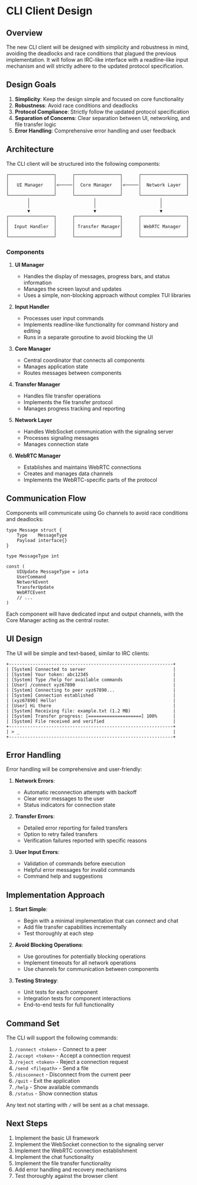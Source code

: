 # CLI Client Design

## Overview

The new CLI client will be designed with simplicity and robustness in mind, avoiding the deadlocks and race conditions that plagued the previous implementation. It will follow an IRC-like interface with a readline-like input mechanism and will strictly adhere to the updated protocol specification.

## Design Goals

1. **Simplicity**: Keep the design simple and focused on core functionality
2. **Robustness**: Avoid race conditions and deadlocks
3. **Protocol Compliance**: Strictly follow the updated protocol specification
4. **Separation of Concerns**: Clear separation between UI, networking, and file transfer logic
5. **Error Handling**: Comprehensive error handling and user feedback

## Architecture

The CLI client will be structured into the following components:

```
┌─────────────────┐      ┌─────────────────┐      ┌─────────────────┐
│                 │      │                 │      │                 │
│   UI Manager    │<─────│  Core Manager   │<─────│  Network Layer  │
│                 │      │                 │      │                 │
└─────────────────┘      └─────────────────┘      └─────────────────┘
        │                        │                        │
        │                        │                        │
        ▼                        ▼                        ▼
┌─────────────────┐      ┌─────────────────┐      ┌─────────────────┐
│                 │      │                 │      │                 │
│  Input Handler  │      │ Transfer Manager│      │ WebRTC Manager  │
│                 │      │                 │      │                 │
└─────────────────┘      └─────────────────┘      └─────────────────┘
```

### Components

1. **UI Manager**
   - Handles the display of messages, progress bars, and status information
   - Manages the screen layout and updates
   - Uses a simple, non-blocking approach without complex TUI libraries

2. **Input Handler**
   - Processes user input commands
   - Implements readline-like functionality for command history and editing
   - Runs in a separate goroutine to avoid blocking the UI

3. **Core Manager**
   - Central coordinator that connects all components
   - Manages application state
   - Routes messages between components

4. **Transfer Manager**
   - Handles file transfer operations
   - Implements the file transfer protocol
   - Manages progress tracking and reporting

5. **Network Layer**
   - Handles WebSocket communication with the signaling server
   - Processes signaling messages
   - Manages connection state

6. **WebRTC Manager**
   - Establishes and maintains WebRTC connections
   - Creates and manages data channels
   - Implements the WebRTC-specific parts of the protocol

## Communication Flow

Components will communicate using Go channels to avoid race conditions and deadlocks:

```
type Message struct {
    Type    MessageType
    Payload interface{}
}

type MessageType int

const (
    UIUpdate MessageType = iota
    UserCommand
    NetworkEvent
    TransferUpdate
    WebRTCEvent
    // ...
)
```

Each component will have dedicated input and output channels, with the Core Manager acting as the central router.

## UI Design

The UI will be simple and text-based, similar to IRC clients:

```
+--------------------------------------------------------------+
| [System] Connected to server                                 |
| [System] Your token: abc12345                                |
| [System] Type /help for available commands                   |
| [User] /connect xyz67890                                     |
| [System] Connecting to peer xyz67890...                      |
| [System] Connection established                              |
| [xyz67890] Hello!                                            |
| [User] Hi there                                              |
| [System] Receiving file: example.txt (1.2 MB)                |
| [System] Transfer progress: [====================] 100%      |
| [System] File received and verified                          |
+--------------------------------------------------------------+
| > _                                                          |
+--------------------------------------------------------------+
```

## Error Handling

Error handling will be comprehensive and user-friendly:

1. **Network Errors**:
   - Automatic reconnection attempts with backoff
   - Clear error messages to the user
   - Status indicators for connection state

2. **Transfer Errors**:
   - Detailed error reporting for failed transfers
   - Option to retry failed transfers
   - Verification failures reported with specific reasons

3. **User Input Errors**:
   - Validation of commands before execution
   - Helpful error messages for invalid commands
   - Command help and suggestions

## Implementation Approach

1. **Start Simple**:
   - Begin with a minimal implementation that can connect and chat
   - Add file transfer capabilities incrementally
   - Test thoroughly at each step

2. **Avoid Blocking Operations**:
   - Use goroutines for potentially blocking operations
   - Implement timeouts for all network operations
   - Use channels for communication between components

3. **Testing Strategy**:
   - Unit tests for each component
   - Integration tests for component interactions
   - End-to-end tests for full functionality

## Command Set

The CLI will support the following commands:

1. `/connect <token>` - Connect to a peer
2. `/accept <token>` - Accept a connection request
3. `/reject <token>` - Reject a connection request
4. `/send <filepath>` - Send a file
5. `/disconnect` - Disconnect from the current peer
6. `/quit` - Exit the application
7. `/help` - Show available commands
8. `/status` - Show connection status

Any text not starting with `/` will be sent as a chat message.

## Next Steps

1. Implement the basic UI framework
2. Implement the WebSocket connection to the signaling server
3. Implement the WebRTC connection establishment
4. Implement the chat functionality
5. Implement the file transfer functionality
6. Add error handling and recovery mechanisms
7. Test thoroughly against the browser client